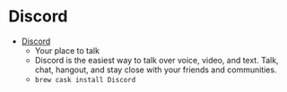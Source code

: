 # Discord
- [Discord](https://discordapp.com/)
  -  Your place to talk
  - Discord is the easiest way to talk over voice, video, and text. Talk, chat, hangout, and stay close with your friends and communities.
  - `brew cask install Discord`
